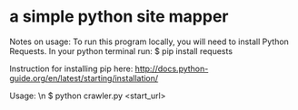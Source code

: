 # a simple python site mapper

Notes on usage:
To run this program locally, you will need to install Python Requests.
In your python terminal run: 
$ pip install requests

Instruction for installing pip here:
http://docs.python-guide.org/en/latest/starting/installation/

Usage: \n
$ python crawler.py <start_url>
